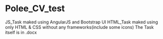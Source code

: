 # Polee_CV_test
JS_Task maked using AngularJS and Bootstrap UI
HTML_Task maked using only HTML & CSS without any frameworks(include some icons)
The Task itself is in .docx
